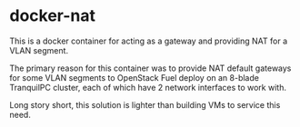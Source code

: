 # docker-nat

This is a docker container for acting as a gateway and providing NAT for a VLAN segment.

The primary reason for this container was to provide NAT default gateways for some VLAN segments to OpenStack Fuel deploy on an 8-blade TranquilPC cluster, each of which have 2 network interfaces to work with.

Long story short, this solution is lighter than building VMs to service this need.

